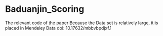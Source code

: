 # Baduanjin_Scoring
The relevant code of the paper
Because the Data set is relatively large, it is placed in Mendeley Data doi: 10.17632/mbbvbpdjxf.1
